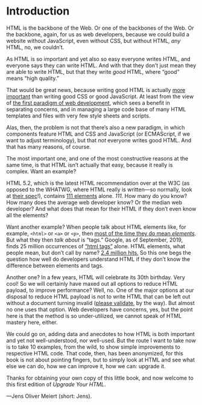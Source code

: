 # Introduction

HTML is the backbone of the Web. Or one of the backbones of the Web. Or the backbone, again, for us as web developers, because we could build a website without JavaScript, even without CSS, but without HTML, _any_ HTML, no, we couldn’t.

As HTML is so important and yet also so easy everyone writes HTML, and everyone says they can write HTML. And with that they don’t just mean they are able to write HTML, but that they write _good_ HTML, where “good” means “high quality.”

That would be great news, because writing good HTML is actually [more important](https://meiert.com/en/blog/rules-for-html/) than writing good CSS or good JavaScript. At least from the view of [the first paradigm of web development](https://meiert.com/en/blog/two-paradigms/), which sees a benefit in separating concerns, and in managing a large code base of many HTML templates and files with very few style sheets and scripts.

Alas, then, the problem is not that there’s also a new paradigm, in which components feature HTML and CSS and JavaScript (or ECMAScript, if we want to adjust terminology), but that _not_ everyone writes good HTML. And that has many reasons, of course.

The most important one, and one of the most constructive reasons at the same time, is that HTML isn’t actually that easy, because it really is complex. Want an example?

HTML&nbsp;5.2, which is the latest HTML recommendation over at the W3C (as opposed to the WHATWG, where HTML really is written—so normally, look at [their spec](https://html.spec.whatwg.org/multipage/)!), contains [111 elements](https://meiert.com/en/indices/html-elements/) alone. _111._ How many do you know? How many does the average web developer know? Or the median web developer? And what does that mean for their HTML if they don’t even know all the elements?

Want another example? When people talk about HTML elements like, for example, `<html>` or `<a>` or `<p>`, then [most of the time they do mean _elements_](https://www.456bereastreet.com/archive/200508/html_tags_vs_elements_vs_attributes/). But what they then _talk about_ is “tags.” Google, as of September, 2019, finds 25 million occurrences of [“html tags”](https://www.google.com/search?q="html+tags") alone. HTML elements, what people mean, but don’t call by name? [2.4 million hits.](https://www.google.com/search?q="html+elements") So this one begs the question how well do developers understand HTML if they don’t know the difference between elements and tags.

Another one? In a few years, HTML will celebrate its 30th birthday. Very cool! So we will certainly have maxed out all options to reduce HTML payload, to improve performance? Well, no. One of the major options at our disposal to reduce HTML payload is not to write HTML that can be left out without a document turning invalid ([please validate](https://meiert.com/en/blog/about-validation/), by the way). But almost no one uses that option. Web developers have concerns, yes, but the point here is that the method is so under-utilized, we cannot speak of HTML mastery here, either.

We could go on, adding data and anecdotes to how HTML is both important and yet not well-understood, nor well-used. But the route I want to take now is to take 10 examples, from the wild, to show simple improvements to respective HTML code. That code, then, has been anonymized, for this book is not about pointing fingers, but to simply look at HTML and see what else we can do, how we can improve it, how we can: upgrade it.

Thanks for obtaining your own copy of this little book, and now welcome to this first edition of _Upgrade Your HTML_.

—Jens Oliver Meiert (short: Jens).